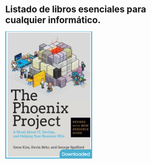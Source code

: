 # Listado de libros esenciales para cualquier informático.

[![imagen.png](/.attachments/imagen-fc4c6d37-044e-40b1-b55f-2b6f38f9eed9.png)](https://b-ok.lat/book/2492502/73a17e)

